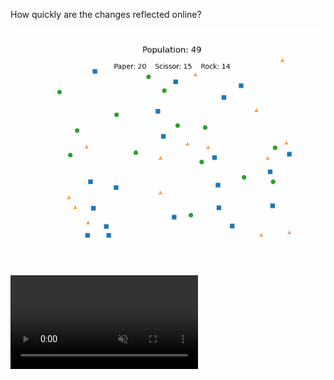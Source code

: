 How quickly are the changes reflected online?


![Rock Paper Scissor Game Animation - 2](Animations/RPS_Game.gif)

<video autoplay loop muted playsinline>
  <source src="Animations/RPS_Game.gif" type="video/gif">
</video>
